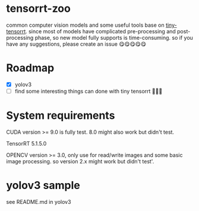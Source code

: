 <!--
 * @Author: zerollzeng
 * @Date: 2019-09-02 16:45:43
 * @LastEditors: zerollzeng
 * @LastEditTime: 2019-09-06 20:17:30
 -->
# tensorrt-zoo
common computer vision models and some useful tools base on [tiny-tensorrt](https://github.com/zerollzeng/tiny-tensorrt).
since most of models have complicated pre-processing and post-processing phase, so new model fully supports is time-consuming. so if you have any suggestions, please create an issue :yum::yum::yum::yum::yum:

# Roadmap
- [x] yolov3
- [ ] find some interesting things can done with tiny tensorrt :dancer::dancer::dancer:

# System requirements
CUDA version >= 9.0 is fully test. 8.0 might also work but didn't test.

TensorRT 5.1.5.0

OPENCV version >= 3.0, only use for read/write images and some basic image processing. so version 2.x might work but didn't test'.

# yolov3 sample
see README.md in yolov3



